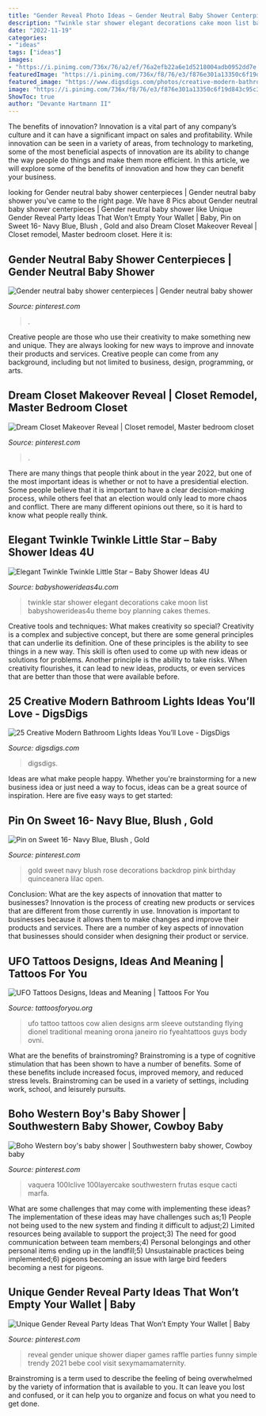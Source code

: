 ```yaml
---
title: "Gender Reveal Photo Ideas ~ Gender Neutral Baby Shower Centerpieces"
description: "Twinkle star shower elegant decorations cake moon list babyshowerideas4u theme boy planning cakes themes"
date: "2022-11-19"
categories:
- "ideas"
tags: ["ideas"]
images:
- "https://i.pinimg.com/736x/76/a2/ef/76a2efb22a6e1d5218004adb0952dd7e.jpg"
featuredImage: "https://i.pinimg.com/736x/f8/76/e3/f876e301a13350c6f19d843c95c3dd43--closet-makeovers-bedroom-decor.jpg"
featured_image: "https://www.digsdigs.com/photos/creative-modern-bathroom-lights-ideas-youll-love-1.jpg"
image: "https://i.pinimg.com/736x/f8/76/e3/f876e301a13350c6f19d843c95c3dd43--closet-makeovers-bedroom-decor.jpg"
ShowToc: true
author: "Devante Hartmann II"
---
```



The benefits of innovation?
Innovation is a vital part of any company’s culture and it can have a significant impact on sales and profitability. While innovation can be seen in a variety of areas, from technology to marketing, some of the most beneficial aspects of innovation are its ability to change the way people do things and make them more efficient. In this article, we will explore some of the benefits of innovation and how they can benefit your business.

	

		
looking for Gender neutral baby shower centerpieces | Gender neutral baby shower you've came to the right page. We have 8 Pics about Gender neutral baby shower centerpieces | Gender neutral baby shower like Unique Gender Reveal Party Ideas That Won’t Empty Your Wallet | Baby, Pin on Sweet 16- Navy Blue, Blush , Gold and also Dream Closet Makeover Reveal | Closet remodel, Master bedroom closet. Here it is:
		
    
## Gender Neutral Baby Shower Centerpieces | Gender Neutral Baby Shower

<img loading=lazy src="https://i.pinimg.com/736x/37/92/ce/3792ceee89365eb5df58560f8b5d0655.jpg" onerror="this.onerror=null;this.src='https://tse3.mm.bing.net/th?id=OIP.ZwFPFZNK3jQhC-4xDSOHgAHaJ3&amp;pid=15.1';" alt="Gender neutral baby shower centerpieces | Gender neutral baby shower">

_Source: pinterest.com_

>. 

	

Creative people are those who use their creativity to make something new and unique. They are always looking for new ways to improve and innovate their products and services. Creative people can come from any background, including but not limited to business, design, programming, or arts.

    
## Dream Closet Makeover Reveal | Closet Remodel, Master Bedroom Closet

<img loading=lazy src="https://i.pinimg.com/736x/f8/76/e3/f876e301a13350c6f19d843c95c3dd43--closet-makeovers-bedroom-decor.jpg" onerror="this.onerror=null;this.src='https://tse2.mm.bing.net/th?id=OIP.GC0VHsNFEgL_LcErFqnOvgDLEy&amp;pid=15.1';" alt="Dream Closet Makeover Reveal | Closet remodel, Master bedroom closet">

_Source: pinterest.com_

>. 

	

There are many things that people think about in the year 2022, but one of the most important ideas is whether or not to have a presidential election. Some people believe that it is important to have a clear decision-making process, while others feel that an election would only lead to more chaos and conflict. There are many different opinions out there, so it is hard to know what people really think.

    
## Elegant Twinkle Twinkle Little Star – Baby Shower Ideas 4U

<img loading=lazy src="https://babyshowerideas4u.com/wp-content/uploads/2016/05/Elegant-Twinkle-Twinkle-Little-Star-Moon-Cake.jpg" onerror="this.onerror=null;this.src='https://tse3.mm.bing.net/th?id=OIP.FU_vH9f4WGbR6XRxj5Q1cwHaJ4&amp;pid=15.1';" alt="Elegant Twinkle Twinkle Little Star – Baby Shower Ideas 4U">

_Source: babyshowerideas4u.com_

>twinkle star shower elegant decorations cake moon list babyshowerideas4u theme boy planning cakes themes. 

	

Creative tools and techniques: What makes creativity so special?
Creativity is a complex and subjective concept, but there are some general principles that can underlie its definition. One of these principles is the ability to see things in a new way. This skill is often used to come up with new ideas or solutions for problems. Another principle is the ability to take risks. When creativity flourishes, it can lead to new ideas, products, or even services that are better than those that were available before.

    
## 25 Creative Modern Bathroom Lights Ideas You’ll Love - DigsDigs

<img loading=lazy src="https://www.digsdigs.com/photos/creative-modern-bathroom-lights-ideas-youll-love-1.jpg" onerror="this.onerror=null;this.src='https://tse4.mm.bing.net/th?id=OIP.SlSYOlvIkcBnBEBzB-pB9wHaLH&amp;pid=15.1';" alt="25 Creative Modern Bathroom Lights Ideas You’ll Love - DigsDigs">

_Source: digsdigs.com_

>digsdigs. 

	

Ideas are what make people happy. Whether you're brainstorming for a new business idea or just need a way to focus, ideas can be a great source of inspiration. Here are five easy ways to get started: 

    
## Pin On Sweet 16- Navy Blue, Blush , Gold

<img loading=lazy src="https://i.pinimg.com/736x/76/a2/ef/76a2efb22a6e1d5218004adb0952dd7e.jpg" onerror="this.onerror=null;this.src='https://tse3.mm.bing.net/th?id=OIP.X0iGGigDE3IdOAWaERJHmwHaJ3&amp;pid=15.1';" alt="Pin on Sweet 16- Navy Blue, Blush , Gold">

_Source: pinterest.com_

>gold sweet navy blush rose decorations backdrop pink birthday quinceanera lilac open. 

	

Conclusion: What are the key aspects of innovation that matter to businesses?
Innovation is the process of creating new products or services that are different from those currently in use. Innovation is important to businesses because it allows them to make changes and improve their products and services. There are a number of key aspects of innovation that businesses should consider when designing their product or service.

    
## UFO Tattoos Designs, Ideas And Meaning | Tattoos For You

<img loading=lazy src="https://www.tattoosforyou.org/wp-content/uploads/2016/02/UFO-Tattoo-Sleeve.jpg" onerror="this.onerror=null;this.src='https://tse3.mm.bing.net/th?id=OIP.0ZoC1mJNX0wggCnrbvV4uAHaLE&amp;pid=15.1';" alt="UFO Tattoos Designs, Ideas and Meaning | Tattoos For You">

_Source: tattoosforyou.org_

>ufo tattoo tattoos cow alien designs arm sleeve outstanding flying dionel traditional meaning orona janeiro rio fyeahtattoos guys body ovni. 

	

What are the benefits of brainstroming?
Brainstroming is a type of cognitive stimulation that has been shown to have a number of benefits. Some of these benefits include increased focus, improved memory, and reduced stress levels. Brainstroming can be used in a variety of settings, including work, school, and leisurely pursuits.

    
## Boho Western Boy&#039;s Baby Shower | Southwestern Baby Shower, Cowboy Baby

<img loading=lazy src="https://i.pinimg.com/736x/56/7d/72/567d72300813c1b9abf19f38f90b6811.jpg" onerror="this.onerror=null;this.src='https://tse2.mm.bing.net/th?id=OIP.Qfv7WBy5wWMCFXCl_HMuNgHaLH&amp;pid=15.1';" alt="Boho Western boy&#039;s baby shower | Southwestern baby shower, Cowboy baby">

_Source: pinterest.com_

>vaquera 100lclive 100layercake southwestern frutas esque cacti marfa. 

	

What are some challenges that may come with implementing these ideas?
The implementation of these ideas may have challenges such as;1) People not being used to the new system and finding it difficult to adjust;2) Limited resources being available to support the project;3) The need for good communication between team members;4) Personal belongings and other personal items ending up in the landfill;5) Unsustainable practices being implemented;6) pigeons becoming an issue with large bird feeders becoming a nest for pigeons.

    
## Unique Gender Reveal Party Ideas That Won’t Empty Your Wallet | Baby

<img loading=lazy src="https://i.pinimg.com/736x/51/cc/88/51cc887fdb2867ae29386695188f4c47.jpg" onerror="this.onerror=null;this.src='https://tse3.mm.bing.net/th?id=OIP.XcAwQOxOvzKWotkI8A41dAHaNK&amp;pid=15.1';" alt="Unique Gender Reveal Party Ideas That Won’t Empty Your Wallet | Baby">

_Source: pinterest.com_

>reveal gender unique shower diaper games raffle parties funny simple trendy 2021 bebe cool visit sexymamamaternity. 

	

Brainstroming is a term used to describe the feeling of being overwhelmed by the variety of information that is available to you. It can leave you lost and confused, or it can help you to organize and focus on what you need to get done.

